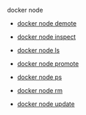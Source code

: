 docker node


<!--
This page is automatically generated from Docker's source code. If you want to
suggest a change to the text that appears here, open a ticket or pull request
in the source repository on GitHub:

https://github.com/docker/cli
-->



- [docker node demote](https://docs.docker.com/reference/cli/docker/node/demote/)

- [docker node inspect](https://docs.docker.com/reference/cli/docker/node/inspect/)

- [docker node ls](https://docs.docker.com/reference/cli/docker/node/ls/)

- [docker node promote](https://docs.docker.com/reference/cli/docker/node/promote/)

- [docker node ps](https://docs.docker.com/reference/cli/docker/node/ps/)

- [docker node rm](https://docs.docker.com/reference/cli/docker/node/rm/)

- [docker node update](https://docs.docker.com/reference/cli/docker/node/update/)
